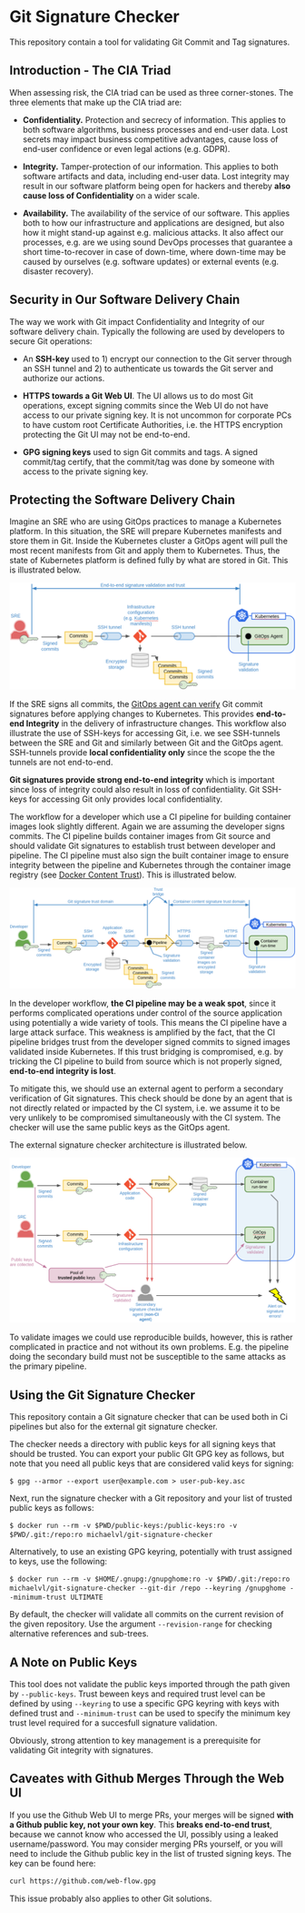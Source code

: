 # Git Signature Checker

This repository contain a tool for validating Git Commit and Tag signatures.

## Introduction - The CIA Triad

When assessing risk, the CIA triad can be used as three corner-stones. The three
elements that make up the CIA triad are:

- **Confidentiality.** Protection and secrecy of information. This applies to
    both software algorithms, business processes and end-user data. Lost secrets
    may impact business competitive advantages, cause loss of end-user
    confidence or even legal actions (e.g. GDPR).

- **Integrity.** Tamper-protection of our information. This applies to both
    software artifacts and data, including end-user data. Lost integrity may
    result in our software platform being open for hackers and thereby **also
    cause loss of Confidentiality** on a wider scale.

- **Availability.** The availability of the service of our software. This
    applies both to how our infrastructure and applications are designed, but
    also how it might stand-up against e.g. malicious attacks. It also affect
    our processes, e.g. are we using sound DevOps processes that guarantee a
    short time-to-recover in case of down-time, where down-time may be caused by
    ourselves (e.g. software updates) or external events (e.g. disaster
    recovery).

## Security in Our Software Delivery Chain

The way we work with Git impact Confidentiality and Integrity of our software
delivery chain. Typically the following are used by developers to secure Git
operations:

- An **SSH-key** used to 1) encrypt our connection to the Git server through an
    SSH tunnel and 2) to authenticate us towards the Git server and authorize
    our actions.

- **HTTPS towards a Git Web UI**. The UI allows us to do most Git operations,
    except signing commits since the Web UI do not have access to our private
    signing key. It is not uncommon for corporate PCs to have custom root
    Certificate Authorities, i.e. the HTTPS encryption protecting the Git UI may
    not be end-to-end.

- **GPG signing keys** used to sign Git commits and tags. A signed commit/tag
    certify, that the commit/tag was done by someone with access to the private
    signing key.

## Protecting the Software Delivery Chain

Imagine an SRE who are using GitOps practices to manage a Kubernetes
platform. In this situation, the SRE will prepare Kubernetes manifests and store
them in Git. Inside the Kubernetes cluster a GitOps agent will pull the most
recent manifests from Git and apply them to Kubernetes. Thus, the state of
Kubernetes platform is defined fully by what are stored in Git. This is
illustrated below.

![SRE signing commits](images/sre-signing.png)

If the SRE signs all commits, the [GitOps agent can
verify](https://docs.fluxcd.io/en/1.19.0/references/git-gpg) Git commit
signatures before applying changes to Kubernetes. This provides **end-to-end
Integrity** in the delivery of infrastructure changes. This workflow also
illustrate the use of SSH-keys for accessing Git, i.e. we see SSH-tunnels
between the SRE and Git and similarly between Git and the GitOps
agent. SSH-tunnels provide **local confidentiality only** since the scope the
the tunnels are not end-to-end.

**Git signatures provide strong end-to-end integrity** which is important since
loss of integrity could also result in loss of confidentiality. Git SSH-keys for
accessing Git only provides local confidentiality.

The workflow for a developer which use a CI pipeline for building container
images look slightly different. Again we are assuming the developer signs
commits. The CI pipeline builds container images from Git source and should
validate Git signatures to establish trust between developer and pipeline. The
CI pipeline must also sign the built container image to ensure integrity between
the pipeline and Kubernetes through the container image registry (see [Docker
Content Trust](https://docs.docker.com/engine/security/trust)). This is
illustrated below.

![Developer signing commits](images/dev-signing.png)

In the developer workflow, **the CI pipeline may be a weak spot**, since it
performs complicated operations under control of the source application using
potentially a wide variety of tools. This means the CI pipeline have a large
attack surface. This weakness is amplified by the fact, that the CI pipeline
bridges trust from the developer signed commits to signed images validated
inside Kubernetes. If this trust bridging is compromised, e.g. by tricking the
CI pipeline to build from source which is not properly signed, **end-to-end
integrity is lost**.

To mitigate this, we should use an external agent to perform a secondary
verification of Git signatures. This check should be done by an agent that is
not directly related or impacted by the CI system, i.e. we assume it to be very
unlikely to be compromised simultaneously with the CI system.  The checker will
use the same public keys as the GitOps agent.

The external signature checker architecture is illustrated below.

![Agent for checking signatures](images/ext-agent-checking.png)

To validate images we could use reproducible builds, however, this is rather
complicated in practice and not without its own problems. E.g. the pipeline
doing the secondary build must not be susceptible to the same attacks as the
primary pipeline.

## Using the Git Signature Checker

This repository contain a Git signature checker that can be used both in Ci
pipelines but also for the external git signature checker.

The checker needs a directory with public keys for all signing keys that should
be trusted. You can export your public GIt GPG key as follows, but note that you
need all public keys that are considered valid keys for signing:

```console
$ gpg --armor --export user@example.com > user-pub-key.asc
```

Next, run the signature checker with a Git repository and your list of trusted public keys as follows:

```console
$ docker run --rm -v $PWD/public-keys:/public-keys:ro -v $PWD/.git:/repo:ro michaelvl/git-signature-checker
```

Alternatively, to use an existing GPG keyring, potentially with trust assigned
to keys, use the following:

```console
$ docker run --rm -v $HOME/.gnupg:/gnupghome:ro -v $PWD/.git:/repo:ro michaelvl/git-signature-checker --git-dir /repo --keyring /gnupghome --minimum-trust ULTIMATE
```

By default, the checker will validate all commits on the current revision of the
given repository. Use the argument `--revision-range` for checking alternative
references and sub-trees.

## A Note on Public Keys

This tool does not validate the public keys imported through the path given by
`--public-keys`.  Trust beween keys and required trust level can be defined by
using `--keyring` to use a specific GPG keyring with keys with defined trust and
`--minimum-trust` can be used to specify the minimum key trust level required
for a succesfull signature validation.

Obviously, strong attention to key management is a prerequisite for validating
Git integrity with signatures.

## Caveates with Github Merges Through the Web UI

If you use the Github Web UI to merge PRs, your merges will be signed **with a
Github public key, not your own key**.  This **breaks end-to-end trust**,
because we cannot know who accessed the UI, possibly using a leaked
username/password.  You may consider merging PRs yourself, or you will need to
include the Github public key in the list of trusted signing keys. The key can
be found here:

```sh
curl https://github.com/web-flow.gpg
```

This issue probably also applies to other Git solutions.
